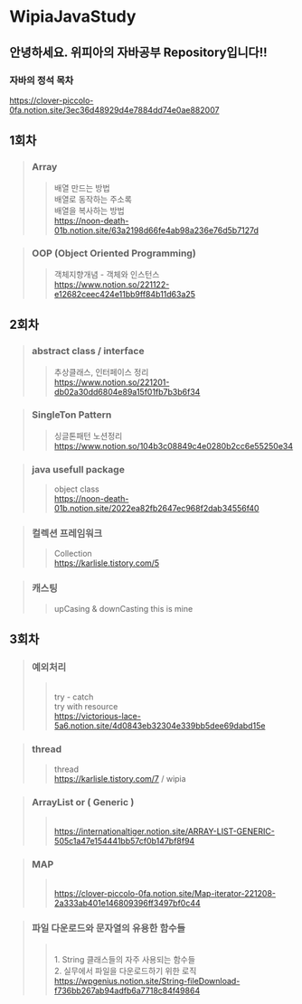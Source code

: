# WipiaJavaStudy

## 안녕하세요. 위피아의 자바공부 Repository입니다!! 
### 자바의 정석 목차
https://clover-piccolo-0fa.notion.site/3ec36d48929d4e7884dd74e0ae882007 


## 1회차

> ### Array
> > 배열 만드는 방법
> > </br> 배열로 동작하는 주소록
> > </br> 배열을 복사하는 방법
> > </br>https://noon-death-01b.notion.site/63a2198d66fe4ab98a236e76d5b7127d

> ### OOP (Object Oriented Programming)
> > 객체지향개념 - 객체와 인스턴스
> > <br>https://www.notion.so/221122-e12682ceec424e11bb9ff84b11d63a25


 ## 2회차

>  ### abstract class / interface
> > 추상클래스, 인터페이스 정리
> > <br>https://www.notion.so/221201-db02a30dd6804e89a15f01fb7b3b6f34


> ### SingleTon Pattern
> > 싱글톤패턴 노션정리
> > </br>https://www.notion.so/104b3c08849c4e0280b2cc6e55250e34


> ### java usefull package
> > object class
> > </br>https://noon-death-01b.notion.site/2022ea82fb2647ec968f2dab34556f40

> ### 컬렉션 프레임워크
> > Collection
> > </br>https://karlisle.tistory.com/5

> ### 캐스팅
> > upCasing & downCasting
> > this is mine


## 3회차

> ### 예외처리
> > </br> try - catch
> > </br> try with resource
> > </br> https://victorious-lace-5a6.notion.site/4d0843eb32304e339bb5dee69dabd15e

> ### thread
> > thread
> > </br> https://karlisle.tistory.com/7 / wipia

> ### ArrayList or ( Generic )
> > </br> https://internationaltiger.notion.site/ARRAY-LIST-GENERIC-505c1a47e154441bb57cf0b147bf8f94

> ### MAP
> > </br> https://clover-piccolo-0fa.notion.site/Map-iterator-221208-2a333ab401e146809396ff3497bf0c44


> ### 파일 다운로드와 문자열의 유용한 함수들
> > </br>1. String 클래스들의 자주 사용되는 함수들
> > </br>2. 실무에서 파일을 다운로드하기 위한 로직
> > </br>https://wpgenius.notion.site/String-fileDownload-f736bb267ab94adfb6a7718c84f49864


#

